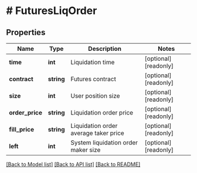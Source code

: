 # # FuturesLiqOrder

## Properties

Name | Type | Description | Notes
------------ | ------------- | ------------- | -------------
**time** | **int** | Liquidation time | [optional] [readonly] 
**contract** | **string** | Futures contract | [optional] [readonly] 
**size** | **int** | User position size | [optional] [readonly] 
**order_price** | **string** | Liquidation order price | [optional] [readonly] 
**fill_price** | **string** | Liquidation order average taker price | [optional] [readonly] 
**left** | **int** | System liquidation order maker size | [optional] [readonly] 

[[Back to Model list]](../../README.md#documentation-for-models) [[Back to API list]](../../README.md#documentation-for-api-endpoints) [[Back to README]](../../README.md)
